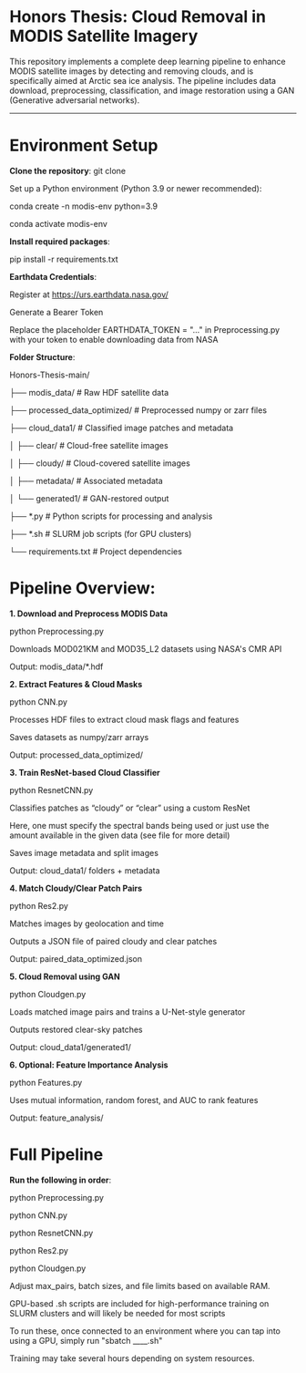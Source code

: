 # Honors Thesis: Cloud Removal in MODIS Satellite Imagery

This repository implements a complete deep learning pipeline to enhance MODIS satellite images by detecting and removing clouds, and is specifically aimed at Arctic sea ice analysis. The pipeline includes data download, preprocessing, classification, and image restoration using a GAN (Generative adversarial networks).

---

# Environment Setup

**Clone the repository**:
git clone <your-repo-url>

Set up a Python environment (Python 3.9 or newer recommended):

conda create -n modis-env python=3.9

conda activate modis-env

**Install required packages**:

pip install -r requirements.txt

**Earthdata Credentials**:

Register at https://urs.earthdata.nasa.gov/

Generate a Bearer Token

Replace the placeholder EARTHDATA_TOKEN = "..." in Preprocessing.py with your token to enable downloading data from NASA

**Folder Structure**:

Honors-Thesis-main/

├── modis_data/                # Raw HDF satellite data

├── processed_data_optimized/  # Preprocessed numpy or zarr files 

├── cloud_data1/               # Classified image patches and metadata

│   ├── clear/                 # Cloud-free satellite images

│   ├── cloudy/                # Cloud-covered satellite images

│   ├── metadata/              # Associated metadata

│   └── generated1/            # GAN-restored output

├── *.py                       # Python scripts for processing and analysis

├── *.sh                       # SLURM job scripts (for GPU clusters)

└── requirements.txt           # Project dependencies

# Pipeline Overview:

**1. Download and Preprocess MODIS Data**

python Preprocessing.py

Downloads MOD021KM and MOD35_L2 datasets using NASA's CMR API

Output: modis_data/*.hdf

**2. Extract Features & Cloud Masks**

python CNN.py

Processes HDF files to extract cloud mask flags and features

Saves datasets as numpy/zarr arrays

Output: processed_data_optimized/

**3. Train ResNet-based Cloud Classifier**

python ResnetCNN.py

Classifies patches as “cloudy” or “clear” using a custom ResNet

Here, one must specify the spectral bands being used or just use the amount available in the given data (see file for more detail)

Saves image metadata and split images

Output: cloud_data1/ folders + metadata

**4. Match Cloudy/Clear Patch Pairs**

python Res2.py

Matches images by geolocation and time

Outputs a JSON file of paired cloudy and clear patches

Output: paired_data_optimized.json

**5. Cloud Removal using GAN**
   
python Cloudgen.py

Loads matched image pairs and trains a U-Net-style generator

Outputs restored clear-sky patches

Output: cloud_data1/generated1/

**6. Optional: Feature Importance Analysis**

python Features.py

Uses mutual information, random forest, and AUC to rank features

Output: feature_analysis/

# Full Pipeline

**Run the following in order**:

python Preprocessing.py

python CNN.py

python ResnetCNN.py

python Res2.py

python Cloudgen.py


Adjust max_pairs, batch sizes, and file limits based on available RAM.

GPU-based .sh scripts are included for high-performance training on SLURM clusters and will likely be needed for most scripts

To run these, once connected to an environment where you can tap into using a GPU, simply run "sbatch ____.sh"

Training may take several hours depending on system resources.
